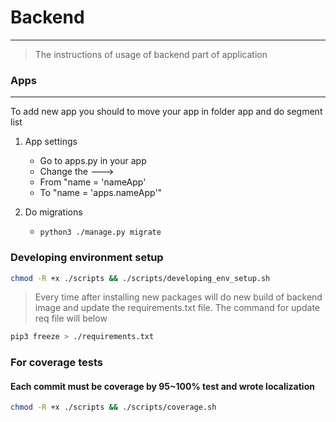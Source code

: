 # Backend
___

> The instructions of usage of backend part of 
> application

### Apps
___

To add new app you should to move your app in 
folder app and do segment list

1. App settings
   - Go to apps.py in your app 
   - Change the ---> 
   - From "name = 'nameApp'
   - To   "name = 'apps.nameApp'"

2. Do migrations
   - ```shell
     python3 ./manage.py migrate
     ```
     
### Developing environment setup

```sh
chmod -R +x ./scripts && ./scripts/developing_env_setup.sh
```

> Every time after installing new packages 
> will do new build of backend image and
> update the requirements.txt file.
> The command for update req file will below 

```sh
pip3 freeze > ./requirements.txt
```

### For coverage tests
#### Each commit must be coverage by 95~100% test and wrote localization

```sh
chmod -R +x ./scripts && ./scripts/coverage.sh
```